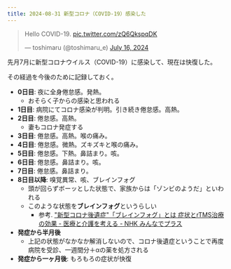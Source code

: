 ```yaml
---
title: 2024-08-31 新型コロナ（COVID-19）感染した
---
```


<blockquote class="twitter-tweet"><p lang="en" dir="ltr">Hello COVID-19. <a href="https://t.co/zQ6QkspqDK">pic.twitter.com/zQ6QkspqDK</a></p>&mdash; toshimaru (@toshimaru_e) <a href="https://twitter.com/toshimaru_e/status/1813148806751658081?ref_src=twsrc%5Etfw">July 16, 2024</a></blockquote> <script async src="https://platform.twitter.com/widgets.js" charset="utf-8"></script>

先月7月に新型コロナウイルス（COVID-19）に感染して、現在は快復した。

その経過を今後のために記録しておく。

- **0日目**: 夜に全身倦怠感。発熱。
  - おそらく子からの感染と思われる
- **1日目**: 病院にてコロナ感染が判明。引き続き倦怠感。高熱。
- **2日目**: 倦怠感。高熱。
  - 妻もコロナ発症する
- **3日目**: 倦怠感。高熱。喉の痛み。
- **4日目**: 倦怠感。微熱。ズキズキと喉の痛み。
- **5日目**: 倦怠感。下熱。鼻詰まり。咳。
- **6日目**: 倦怠感。鼻詰まり。咳。
- **7日目**: 倦怠感。鼻詰まり。
- **8日目以降**: 嗅覚異常、咳、ブレインフォグ
  - 頭が回らずボーッとした状態で、家族からは「ゾンビのようだ」といわれる
  - このような状態を**ブレインフォグ**というらしい
    - 参考. ["新型コロナ後遺症"「ブレインフォグ」とは 症状とrTMS治療の効果 - 医療と介護を考える - NHK みんなでプラス](https://www.nhk.or.jp/minplus/0009/topic049.html)
- **発症から半月後**
  - 上記の状態がなかなか解消しないので、コロナ後遺症ということで再度病院を受診、一週間分＋αの薬を処方される
- **発症から一ヶ月後**: もろもろの症状が快復
